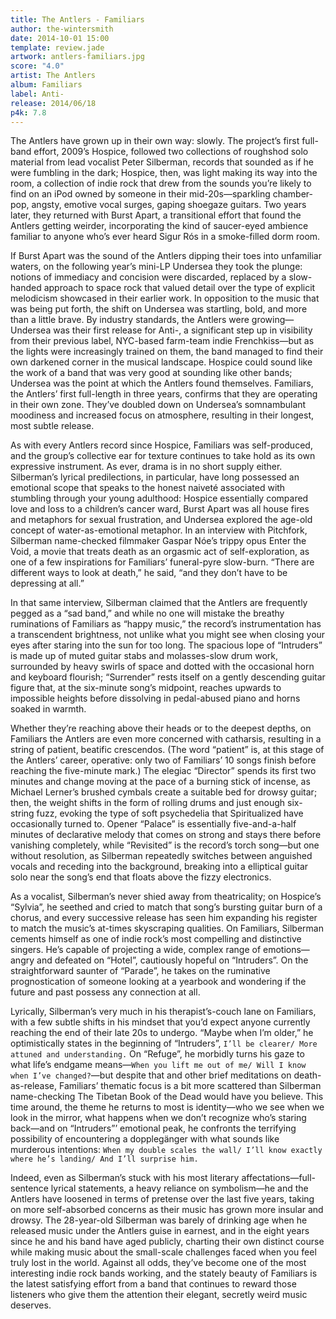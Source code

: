```yaml
---
title: The Antlers - Familiars
author: the-wintersmith
date: 2014-10-01 15:00
template: review.jade
artwork: antlers-familiars.jpg
score: "4.0"
artist: The Antlers
album: Familiars
label: Anti-
release: 2014/06/18
p4k: 7.8
---
```


The Antlers have grown up in their own way: slowly. The project’s first full-band effort, 2009’s Hospice, followed two collections of roughshod solo material from lead vocalist Peter Silberman, records that sounded as if he were fumbling in the dark; Hospice, then, was light making its way into the room, a collection of indie rock that drew from the sounds you’re likely to find on an iPod owned by someone in their mid-20s—sparkling chamber-pop, angsty, emotive vocal surges, gaping shoegaze guitars. Two years later, they returned with Burst Apart, a transitional effort that found the Antlers getting weirder, incorporating the kind of saucer-eyed ambience familiar to anyone who’s ever heard Sigur Rós in a smoke-filled dorm room.

<span class="more">

If Burst Apart was the sound of the Antlers dipping their toes into unfamiliar waters, on the following year’s mini-LP Undersea they took the plunge: notions of immediacy and concision were discarded, replaced by a slow-handed approach to space rock that valued detail over the type of explicit melodicism showcased in their earlier work. In opposition to the music that was being put forth, the shift on Undersea was startling, bold, and more than a little brave. By industry standards, the Antlers were growing—Undersea was their first release for Anti-, a significant step up in visibility from their previous label, NYC-based farm-team indie Frenchkiss—but as the lights were increasingly trained on them, the band managed to find their own darkened corner in the musical landscape. Hospice could sound like the work of a band that was very good at sounding like other bands; Undersea was the point at which the Antlers found themselves. Familiars, the Antlers’ first full-length in three years, confirms that they are operating in their own zone. They’ve doubled down on Undersea’s somnambulant moodiness and increased focus on atmosphere, resulting in their longest, most subtle release.

As with every Antlers record since Hospice, Familiars was self-produced, and the group’s collective ear for texture continues to take hold as its own expressive instrument. As ever, drama is in no short supply either. Silberman’s lyrical predilections, in particular, have long possessed an emotional scope that speaks to the honest naiveté associated with stumbling through your young adulthood: Hospice essentially compared love and loss to a children’s cancer ward, Burst Apart was all house fires and metaphors for sexual frustration, and Undersea explored the age-old concept of water-as-emotional metaphor. In an interview with Pitchfork, Silberman name-checked filmmaker Gaspar Nóe’s trippy opus Enter the Void, a movie that treats death as an orgasmic act of self-exploration, as one of a few inspirations for Familiars’ funeral-pyre slow-burn. “There are different ways to look at death,” he said, “and they don’t have to be depressing at all.”

In that same interview, Silberman claimed that the Antlers are frequently pegged as a “sad band,” and while no one will mistake the breathy ruminations of Familiars as “happy music,” the record’s instrumentation has a transcendent brightness, not unlike what you might see when closing your eyes after staring into the sun for too long. The spacious lope of “Intruders” is made up of muted guitar stabs and molasses-slow drum work, surrounded by heavy swirls of space and dotted with the occasional horn and keyboard flourish; “Surrender” rests itself on a gently descending guitar figure that, at the six-minute song’s midpoint, reaches upwards to impossible heights before dissolving in pedal-abused piano and horns soaked in warmth.

Whether they’re reaching above their heads or to the deepest depths, on Familiars the Antlers are even more concerned with catharsis, resulting in a string of patient, beatific crescendos. (The word “patient” is, at this stage of the Antlers’ career, operative: only two of Familiars’ 10 songs finish before reaching the five-minute mark.) The elegiac “Director” spends its first two minutes and change moving at the pace of a burning stick of incense, as Michael Lerner’s brushed cymbals create a suitable bed for drowsy guitar; then, the weight shifts in the form of rolling drums and just enough six-string fuzz, evoking the type of soft psychedelia that Spiritualized have occasionally turned to. Opener “Palace” is essentially five-and-a-half minutes of declarative melody that comes on strong and stays there before vanishing completely, while “Revisited” is the record’s torch song—but one without resolution, as Silberman repeatedly switches between anguished vocals and receding into the background, breaking into a elliptical guitar solo near the song’s end that floats above the fizzy electronics.

As a vocalist, Silberman’s never shied away from theatricality; on Hospice’s “Sylvia”, he seethed and cried to match that song’s bursting guitar burn of a chorus, and every successive release has seen him expanding his register to match the music’s at-times skyscraping qualities. On Familiars, Silberman cements himself as one of indie rock’s most compelling and distinctive singers. He’s capable of projecting a wide, complex range of emotions—angry and defeated on “Hotel”, cautiously hopeful on “Intruders”. On the straightforward saunter of “Parade”, he takes on the ruminative prognostication of someone looking at a yearbook and wondering if the future and past possess any connection at all.

Lyrically, Silberman’s very much in his therapist’s-couch lane on Familiars, with a few subtle shifts in his mindset that you’d expect anyone currently reaching the end of their late 20s to undergo. “Maybe when I’m older,” he optimistically states in the beginning of “Intruders”, `I’ll be clearer/ More attuned and understanding.` On “Refuge”, he morbidly turns his gaze to what life’s endgame means—`When you lift me out of me/ Will I know when I’ve changed?`—but despite that and other brief meditations on death-as-release, Familiars’ thematic focus is a bit more scattered than Silberman name-checking The Tibetan Book of the Dead would have you believe. This time around, the theme he returns to most is identity—who we see when we look in the mirror, what happens when we don’t recognize who’s staring back—and on “Intruders”’ emotional peak, he confronts the terrifying possibility of encountering a dopplegänger with what sounds like murderous intentions: `When my double scales the wall/ I’ll know exactly where he’s landing/ And I’ll surprise him.`

Indeed, even as Silberman’s stuck with his most literary affectations—full-sentence lyrical statements, a heavy reliance on symbolism—he and the Antlers have loosened in terms of pretense over the last five years, taking on more self-absorbed concerns as their music has grown more insular and drowsy. The 28-year-old Silberman was barely of drinking age when he released music under the Antlers guise in earnest, and in the eight years since he and his band have aged publicly, charting their own distinct course while making music about the small-scale challenges faced when you feel truly lost in the world. Against all odds, they’ve become one of the most interesting indie rock bands working, and the stately beauty of Familiars is the latest satisfying effort from a band that continues to reward those listeners who give them the attention their elegant, secretly weird music deserves.

